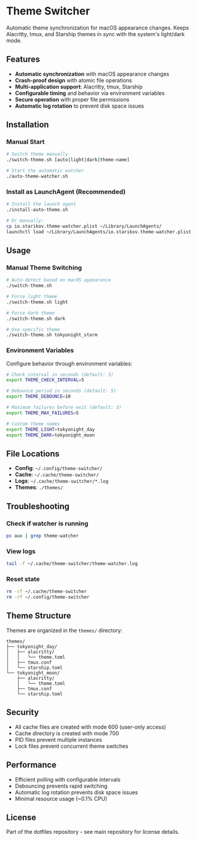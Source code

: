 # Theme Switcher

Automatic theme synchronization for macOS appearance changes. Keeps Alacritty, tmux, and Starship themes in sync with the system's light/dark mode.

## Features

- **Automatic synchronization** with macOS appearance changes
- **Crash-proof design** with atomic file operations
- **Multi-application support**: Alacritty, tmux, Starship
- **Configurable timing** and behavior via environment variables
- **Secure operation** with proper file permissions
- **Automatic log rotation** to prevent disk space issues

## Installation

### Manual Start

```bash
# Switch theme manually
./switch-theme.sh [auto|light|dark|theme-name]

# Start the automatic watcher
./auto-theme-watcher.sh
```

### Install as LaunchAgent (Recommended)

```bash
# Install the launch agent
./install-auto-theme.sh

# Or manually:
cp io.starikov.theme-watcher.plist ~/Library/LaunchAgents/
launchctl load ~/Library/LaunchAgents/io.starikov.theme-watcher.plist
```

## Usage

### Manual Theme Switching

```bash
# Auto-detect based on macOS appearance
./switch-theme.sh

# Force light theme
./switch-theme.sh light

# Force dark theme
./switch-theme.sh dark

# Use specific theme
./switch-theme.sh tokyonight_storm
```

### Environment Variables

Configure behavior through environment variables:

```bash
# Check interval in seconds (default: 3)
export THEME_CHECK_INTERVAL=5

# Debounce period in seconds (default: 5)
export THEME_DEBOUNCE=10

# Maximum failures before exit (default: 3)
export THEME_MAX_FAILURES=5

# Custom theme names
export THEME_LIGHT=tokyonight_day
export THEME_DARK=tokyonight_moon
```

## File Locations

- **Config**: `~/.config/theme-switcher/`
- **Cache**: `~/.cache/theme-switcher/`
- **Logs**: `~/.cache/theme-switcher/*.log`
- **Themes**: `./themes/`

## Troubleshooting

### Check if watcher is running

```bash
ps aux | grep theme-watcher
```

### View logs

```bash
tail -f ~/.cache/theme-switcher/theme-watcher.log
```

### Reset state

```bash
rm -rf ~/.cache/theme-switcher
rm -rf ~/.config/theme-switcher
```

## Theme Structure

Themes are organized in the `themes/` directory:

```
themes/
├── tokyonight_day/
│   ├── alacritty/
│   │   └── theme.toml
│   ├── tmux.conf
│   └── starship.toml
└── tokyonight_moon/
    ├── alacritty/
    │   └── theme.toml
    ├── tmux.conf
    └── starship.toml
```

## Security

- All cache files are created with mode 600 (user-only access)
- Cache directory is created with mode 700
- PID files prevent multiple instances
- Lock files prevent concurrent theme switches

## Performance

- Efficient polling with configurable intervals
- Debouncing prevents rapid switching
- Automatic log rotation prevents disk space issues
- Minimal resource usage (~0.1% CPU)

## License

Part of the dotfiles repository - see main repository for license details.